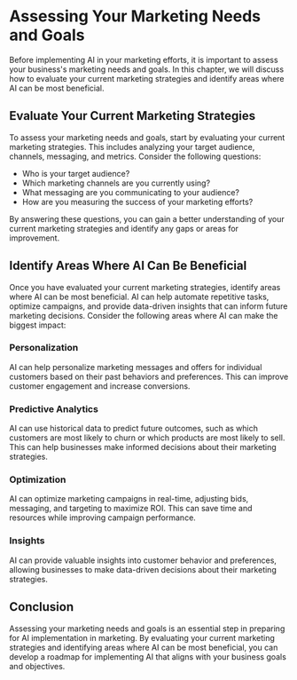 Assessing Your Marketing Needs and Goals
===============================================================================================================

Before implementing AI in your marketing efforts, it is important to assess your business's marketing needs and goals. In this chapter, we will discuss how to evaluate your current marketing strategies and identify areas where AI can be most beneficial.

Evaluate Your Current Marketing Strategies
------------------------------------------

To assess your marketing needs and goals, start by evaluating your current marketing strategies. This includes analyzing your target audience, channels, messaging, and metrics. Consider the following questions:

* Who is your target audience?
* Which marketing channels are you currently using?
* What messaging are you communicating to your audience?
* How are you measuring the success of your marketing efforts?

By answering these questions, you can gain a better understanding of your current marketing strategies and identify any gaps or areas for improvement.

Identify Areas Where AI Can Be Beneficial
-----------------------------------------

Once you have evaluated your current marketing strategies, identify areas where AI can be most beneficial. AI can help automate repetitive tasks, optimize campaigns, and provide data-driven insights that can inform future marketing decisions. Consider the following areas where AI can make the biggest impact:

### Personalization

AI can help personalize marketing messages and offers for individual customers based on their past behaviors and preferences. This can improve customer engagement and increase conversions.

### Predictive Analytics

AI can use historical data to predict future outcomes, such as which customers are most likely to churn or which products are most likely to sell. This can help businesses make informed decisions about their marketing strategies.

### Optimization

AI can optimize marketing campaigns in real-time, adjusting bids, messaging, and targeting to maximize ROI. This can save time and resources while improving campaign performance.

### Insights

AI can provide valuable insights into customer behavior and preferences, allowing businesses to make data-driven decisions about their marketing strategies.

Conclusion
----------

Assessing your marketing needs and goals is an essential step in preparing for AI implementation in marketing. By evaluating your current marketing strategies and identifying areas where AI can be most beneficial, you can develop a roadmap for implementing AI that aligns with your business goals and objectives.
